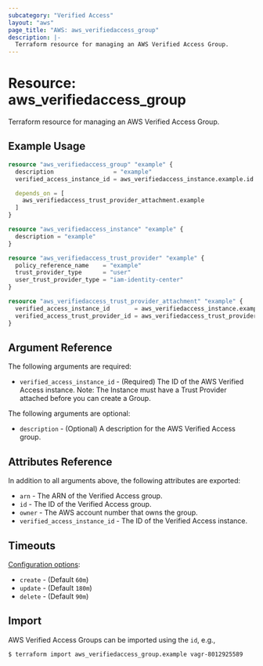 ```yaml
---
subcategory: "Verified Access"
layout: "aws"
page_title: "AWS: aws_verifiedaccess_group"
description: |-
  Terraform resource for managing an AWS Verified Access Group.
---
```


# Resource: aws_verifiedaccess_group

Terraform resource for managing an AWS Verified Access Group.

## Example Usage

```terraform
resource "aws_verifiedaccess_group" "example" {
  description                 = "example"
  verified_access_instance_id = aws_verifiedaccess_instance.example.id

  depends_on = [
    aws_verifiedaccess_trust_provider_attachment.example
  ]
}

resource "aws_verifiedaccess_instance" "example" {
  description = "example"
}

resource "aws_verifiedaccess_trust_provider" "example" {
  policy_reference_name    = "example"
  trust_provider_type      = "user"
  user_trust_provider_type = "iam-identity-center"
}

resource "aws_verifiedaccess_trust_provider_attachment" "example" {
  verified_access_instance_id       = aws_verifiedaccess_instance.example.id
  verified_access_trust_provider_id = aws_verifiedaccess_trust_provider.example.id
}
```

## Argument Reference

The following arguments are required:

* `verified_access_instance_id` - (Required) The ID of the AWS Verified Access instance. Note: The Instance must have a Trust Provider attached before you can create a Group.

The following arguments are optional:

* `description` - (Optional) A description for the AWS Verified Access group.

## Attributes Reference

In addition to all arguments above, the following attributes are exported:

* `arn` - The ARN of the Verified Access group.
* `id` - The ID of the Verified Access group.
* `owner` - The AWS account number that owns the group.
* `verified_access_instance_id` - The ID of the Verified Access instance.

## Timeouts

[Configuration options](https://developer.hashicorp.com/terraform/language/resources/syntax#operation-timeouts):

* `create` - (Default `60m`)
* `update` - (Default `180m`)
* `delete` - (Default `90m`)

## Import

AWS Verified Access Groups can be imported using the `id`, e.g.,

```
$ terraform import aws_verifiedaccess_group.example vagr-8012925589
```
